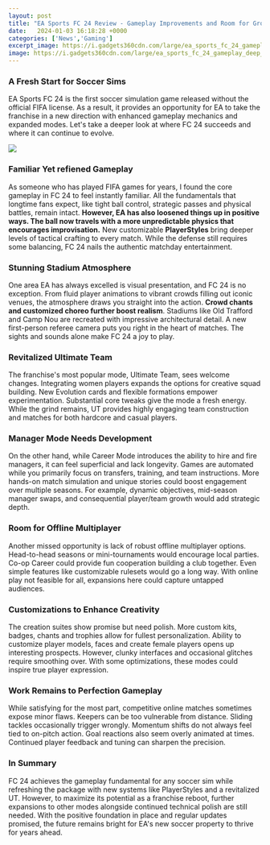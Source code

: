 ```yaml
---
layout: post
title: "EA Sports FC 24 Review - Gameplay Improvements and Room for Growth"
date:   2024-01-03 16:18:28 +0000
categories: ['News','Gaming']
excerpt_image: https://i.gadgets360cdn.com/large/ea_sports_fc_24_gameplay_deep_dive_1689748018207.jpg?downsize=950:*
image: https://i.gadgets360cdn.com/large/ea_sports_fc_24_gameplay_deep_dive_1689748018207.jpg?downsize=950:*
---
```


### **A Fresh Start for Soccer Sims**
EA Sports FC 24 is the first soccer simulation game released without the official FIFA license. As a result, it provides an opportunity for EA to take the franchise in a new direction with enhanced gameplay mechanics and expanded modes. Let's take a deeper look at where FC 24 succeeds and where it can continue to evolve.

![](https://www.fifaultimateteam.it/en/wp-content/uploads/2023/07/Cover-Official-FC24-UT-Keyart.jpg)
### **Familiar Yet refiened Gameplay**  
As someone who has played FIFA games for years, I found the core gameplay in FC 24 to feel instantly familiar. All the fundamentals that longtime fans expect, like tight ball control, strategic passes and physical battles, remain intact. **However, EA has also loosened things up in positive ways. The ball now travels with a more unpredictable physics that encourages improvisation.** New customizable **PlayerStyles** bring deeper levels of tactical crafting to every match. While the defense still requires some balancing, FC 24 nails the authentic matchday entertainment.
### **Stunning Stadium Atmosphere**
One area EA has always excelled is visual presentation, and FC 24 is no exception. From fluid player animations to vibrant crowds filling out iconic venues, the atmosphere draws you straight into the action. **Crowd chants and customized choreo further boost realism**. Stadiums like Old Trafford and Camp Nou are recreated with impressive architectural detail. A new first-person referee camera puts you right in the heart of matches. The sights and sounds alone make FC 24 a joy to play.
### **Revitalized Ultimate Team**  
The franchise's most popular mode, Ultimate Team, sees welcome changes. Integrating women players expands the options for creative squad building. New Evolution cards and flexible formations empower experimentation. Substantial core tweaks give the mode a fresh energy. While the grind remains, UT provides highly engaging team construction and matches for both hardcore and casual players. 
### **Manager Mode Needs Development**  
On the other hand, while Career Mode introduces the ability to hire and fire managers, it can feel superficial and lack longevity. Games are automated while you primarily focus on transfers, training, and team instructions. More hands-on match simulation and unique stories could boost engagement over multiple seasons. For example, dynamic objectives, mid-season manager swaps, and consequential player/team growth would add strategic depth.
### **Room for Offline Multiplayer**
Another missed opportunity is lack of robust offline multiplayer options. Head-to-head seasons or mini-tournaments would encourage local parties. Co-op Career could provide fun cooperation building a club together. Even simple features like customizable rulesets would go a long way. With online play not feasible for all, expansions here could capture untapped audiences. 
### **Customizations to Enhance Creativity**
The creation suites show promise but need polish. More custom kits, badges, chants and trophies allow for fullest personalization. Ability to customize player models, faces and create female players opens up interesting prospects. However, clunky interfaces and occasional glitches require smoothing over. With some optimizations, these modes could inspire true player expression.
### **Work Remains to Perfection Gameplay**
While satisfying for the most part, competitive online matches sometimes expose minor flaws. Keepers can be too vulnerable from distance. Sliding tackles occasionally trigger wrongly. Momentum shifts do not always feel tied to on-pitch action. Goal reactions also seem overly animated at times. Continued player feedback and tuning can sharpen the precision.
### **In Summary**
FC 24 achieves the gameplay fundamental for any soccer sim while refreshing the package with new systems like PlayerStyles and a revitalized UT. However, to maximize its potential as a franchise reboot, further expansions to other modes alongside continued technical polish are still needed. With the positive foundation in place and regular updates promised, the future remains bright for EA's new soccer property to thrive for years ahead.